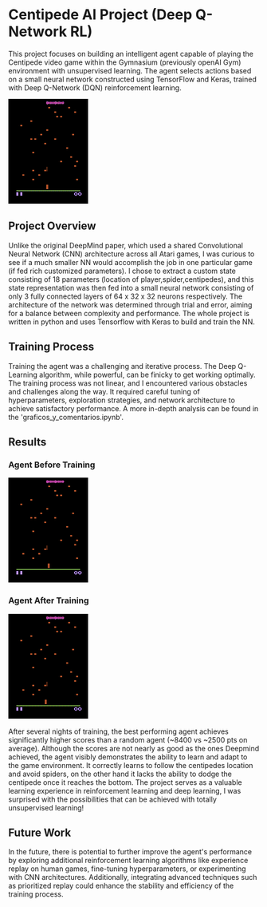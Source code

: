 # Centipede AI Project (Deep Q-Network RL)

This project focuses on building an intelligent agent capable of playing the Centipede video game within the Gymnasium (previously openAI Gym) environment with unsupervised learning. The agent selects actions based on a small neural network constructed using TensorFlow and Keras, trained with Deep Q-Network (DQN) reinforcement learning.

![Agent After Training](gifs_imgs_txts/model_200.gif)

## Project Overview

Unlike the original DeepMind paper, which used a shared Convolutional Neural Network (CNN) architecture across all Atari games, I was curious to see if a much smaller NN would accomplish the job in one particular game (if fed rich customized parameters). I chose to extract a custom state consisting of 18 parameters (location of player,spider,centipedes), and this state representation was then fed into a small neural network consisting of only 3 fully connected layers of 64 x 32 x 32 neurons respectively. The architecture of the network was determined through trial and error, aiming for a balance between complexity and performance.
The whole project is written in python and uses Tensorflow with Keras to build and train the NN.

## Training Process

Training the agent was a challenging and iterative process. The Deep Q-Learning algorithm, while powerful, can be finicky to get working optimally. The training process was not linear, and I encountered various obstacles and challenges along the way. It required careful tuning of hyperparameters, exploration strategies, and network architecture to achieve satisfactory performance. A more in-depth analysis can be found in the 'graficos_y_comentarios.ipynb'.

## Results

### Agent Before Training

![Agent Before Training](gifs_imgs_txts/model_0.gif)

### Agent After Training

![Agent After Training](gifs_imgs_txts/model_630b.gif)

After several nights of training, the best performing agent achieves significantly higher scores than a random agent (~8400 vs ~2500 pts on average). Although the scores are not nearly as good as the ones Deepmind achieved, the agent visibly demonstrates the ability to learn and adapt to the game environment. It correctly learns to follow the centipedes location and avoid spiders, on the other hand it lacks the ability to dodge the centipede once it reaches the bottom. The project serves as a valuable learning experience in reinforcement learning and deep learning, I was surprised with the possibilities that can be achieved with totally unsupervised learning!

## Future Work

In the future, there is potential to further improve the agent's performance by exploring additional reinforcement learning algorithms like experience replay on human games, fine-tuning hyperparameters, or experimenting with CNN architectures. Additionally, integrating advanced techniques such as prioritized replay could enhance the stability and efficiency of the training process.
